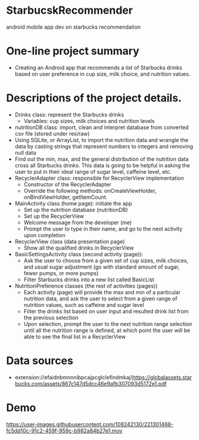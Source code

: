 # StarbucskRecommender
android mobile app dev on starbucks recommendation

# One-line project summary 
- Creating an Android app that recommends a list of Starbucks drinks based on user preference in cup size, milk choice, and nutrition values.
# Descriptions of the project details.  
- Drinks class: represent the Starbucks drinks 
	- Variables: cup sizes, milk choices and nutrition levels
-  nutritionDB class: import, clean and interpret database from converted csv file (stored under res/raw)
- Using SQLite, or ArrayList, to import the nutrition data and wrangle the data by casting strings that represent numbers to integers and removing null data
- Find out the min, max, and the general distribution of the nutrition data cross all Starbucks drinks. This data is going to be helpful in asking the user to put in their ideal range of sugar level, caffeine level, etc.
- RecyclerAdapter class: responsible for RecyclerView implementation
	- Constructor of the RecyclerAdapter
	- Override the following methods: onCreateViewHolder, onBindViewHolder, getItemCount.
- MainActivity class (home page): initiate the app
	- Set up the nutrition database (nutritionDB)
	- Set up the RecyclerView
	- Welcome message from the developer (me)
	- Prompt the user to type in their name, and go to the next activity upon completion 
- RecyclerView class (data presentation page)
	- Show all the qualified drinks in RecyclerView
- BasicSettingsActivity class (second activity (page)): 
	- Ask the user to choose from a given set of cup sizes, milk choices, and usual sugar adjustment (go with standard amount of sugar, fewer pumps, or more pumps)
	- Filter Starbucks drinks into a new list called BasicList
- NutritionPreference classes (the rest of activities (pages))
	- Each activity (page) will provide the max and min of a particular nutrition data, and ask the user to select from a given range of nutrition values, such as caffeine and sugar level
	- Filter the drinks list based on user input and resulted drink list from the previous selection
	- Upon selection, prompt the user to the next nutrition range selection until all the nutrition range is defined, at which point the user will be able to see the final list in a RecyclerView

# Data sources
- extension://efaidnbmnnnibpcajpcglclefindmkaj/https://globalassets.starbucks.com/assets/867c147d5dcc46e9afb307093d5172e1.pdf




# Demo

https://user-images.githubusercontent.com/108242130/221301468-fc5dd10c-91c2-459f-959c-b982a84b27e1.mov

